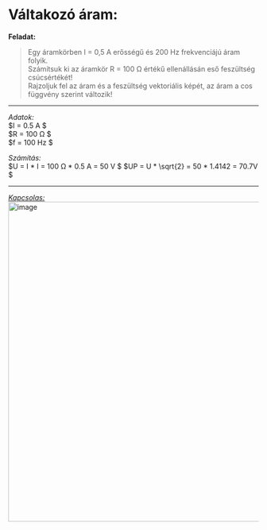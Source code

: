 # Váltakozó áram:  

**Feladat:**  

> Egy áramkörben I = 0,5 A erősségű és 200 Hz frekvenciájú áram folyik.  
Számítsuk ki az áramkör R = 100 Ω értékű ellenállásán eső feszültség csúcsértékét!  
Rajzoljuk fel az áram és a feszültség vektoriális képét, az áram a cos függvény szerint változik!  

---   

*Adatok:*  
$I = 0.5 A $   
$R = 100 Ω $     
$f = 100 Hz $     

*Számítás:*  
$U = I * I = 100 Ω * 0.5  A = 50 V $
$UP = U * \sqrt{2} = 50 * 1.4142 = 70.7V $   

---   

[*Kapcsolas:*](https://www.falstad.com/circuit/circuitjs.html?ctz=CQAgjCAMB0l3BWK0DsBmAHATkggbJFtmpHghACwRIVogICmAtGGAFABO9FFIWe3XmjwYo4OGwBuICqP4zRw0ZHAgATHBAoVO5AjYB3BXwEIeJqIeNLBIG5DYVIdDCtZr6axSLGQA+hR+-mBqalhgfnhY0FixcfGxKEHQUQlpWCgRLH5qQX5obEA)
<img width="1132" height="644" alt="image" src="https://github.com/user-attachments/assets/5bdbfc62-b90e-442a-afdd-b5ed0a2e2f34" />
